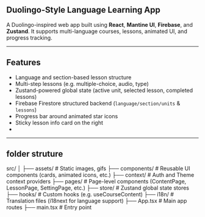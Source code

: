 ## Duolingo-Style Language Learning App

A Duolingo-inspired web app built using **React**, **Mantine UI**, **Firebase**, and **Zustand**. It supports multi-language courses, lessons, animated UI, and progress tracking.

---

## Features

- Language and section-based lesson structure
-  Multi-step lessons (e.g. multiple-choice, audio, type)
-  Zustand-powered global state (active unit, selected lesson, completed lessons)
-  Firebase Firestore structured backend (`language/section/units` & `lessons`)
-  Progress bar around animated star icons
-  Sticky lesson info card on the right
-  

---
## folder struture
src/
│
├── assets/ # Static images, gifs
├── components/ # Reusable UI components (cards, animated icons, etc.)
├── context/ # Auth and Theme context providers
├── pages/ # Page-level components (ContentPage, LessonPage, SettingPage, etc.)
├── store/ # Zustand global state stores
├── hooks/ # Custom hooks (e.g. useCourseContent)
├── i18n/ # Translation files (i18next for language support)
├── App.tsx # Main app routes
├── main.tsx # Entry point




